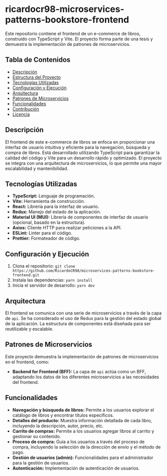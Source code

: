 # ricardocr98-microservices-patterns-bookstore-frontend

Este repositorio contiene el frontend de un e-commerce de libros, construido con TypeScript y Vite. El proyecto forma parte de una tesis y demuestra la implementación de patrones de microservicios.

## Tabla de Contenidos

- [Descripción](#descripcion)
- [Estructura del Proyecto](#estructura-del-proyecto)
- [Tecnologías Utilizadas](#tecnologias-utilizadas)
- [Configuración y Ejecución](#configuracion-y-ejecucion)
- [Arquitectura](#arquitectura)
- [Patrones de Microservicios](#patrones-de-microservicios)
- [Funcionalidades](#funcionalidades)
- [Contribución](#contribucion)
- [Licencia](#licencia)

## Descripción <a name="descripcion"></a>

El frontend de este e-commerce de libros se enfoca en proporcionar una interfaz de usuario intuitiva y eficiente para la navegación, búsqueda y compra de libros.  Está desarrollado utilizando TypeScript para garantizar la calidad del código y Vite para un desarrollo rápido y optimizado.  El proyecto se integra con una arquitectura de microservicios, lo que permite una mayor escalabilidad y mantenibilidad.

## Tecnologías Utilizadas <a name="tecnologias-utilizadas"></a>

- **TypeScript:** Lenguaje de programación.
- **Vite:** Herramienta de construcción.
- **React:** Librería para la interfaz de usuario.
- **Redux:**  Manejo del estado de la aplicación.
- **Material UI (MUI):** Librería de componentes de interfaz de usuario (opcional, basado en la estructura).
- **Axios:** Cliente HTTP para realizar peticiones a la API.
- **ESLint:** Linter para el código.
- **Prettier:** Formateador de código.

## Configuración y Ejecución <a name="configuracion-y-ejecucion"></a>

1. Clona el repositorio: `git clone https://github.com/RicardoCR98/microservices-patterns-bookstore-frontend.git`
2. Instala las dependencias:  `yarn install`
3. Inicia el servidor de desarrollo: `yarn dev`

## Arquitectura <a name="arquitectura"></a>

El frontend se comunica con una serie de microservicios a través de la capa de `api`.  Se ha considerado el uso de Redux para la gestión del estado global de la aplicación. La estructura de componentes está diseñada para ser reutilizable y escalable.

## Patrones de Microservicios <a name="patrones-de-microservicios"></a>

Este proyecto demuestra la implementación de patrones de microservicios en el frontend, como:

* **Backend for Frontend (BFF):** La capa de `api` actúa como un BFF, adaptando los datos de los diferentes microservicios a las necesidades del frontend.

## Funcionalidades <a name="funcionalidades"></a>

* **Navegación y búsqueda de libros:** Permite a los usuarios explorar el catálogo de libros y encontrar títulos específicos.
* **Detalles del producto:** Muestra información detallada de cada libro, incluyendo la descripción, autor, precio, etc.
* **Carrito de compras:** Permite a los usuarios agregar libros al carrito y gestionar su contenido.
* **Proceso de compra:**  Guía a los usuarios a través del proceso de compra, incluyendo la selección de la dirección de envío y el método de pago.
* **Gestión de usuarios (admin):**  Funcionalidades para el administrador para la gestión de usuarios.
* **Autenticación:**  Implementación de autenticación de usuarios.
